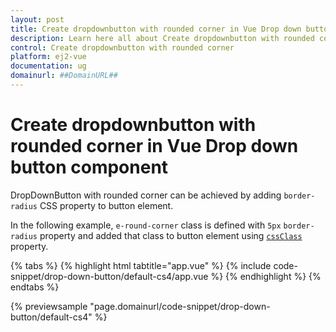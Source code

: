```yaml
---
layout: post
title: Create dropdownbutton with rounded corner in Vue Drop down button component | Syncfusion
description: Learn here all about Create dropdownbutton with rounded corner in Syncfusion Vue Drop down button component of Syncfusion Essential JS 2 and more.
control: Create dropdownbutton with rounded corner 
platform: ej2-vue
documentation: ug
domainurl: ##DomainURL##
---
```


# Create dropdownbutton with rounded corner in Vue Drop down button component

DropDownButton with rounded corner can be achieved by adding `border-radius` CSS property to button element.

In the following example, `e-round-corner` class is defined with `5px` `border-radius` property and added that class to button element using [`cssClass`](https://ej2.syncfusion.com/vue/documentation/api/drop-down-button/#cssclass) property.

{% tabs %}
{% highlight html tabtitle="app.vue" %}
{% include code-snippet/drop-down-button/default-cs4/app.vue %}
{% endhighlight %}
{% endtabs %}
        
{% previewsample "page.domainurl/code-snippet/drop-down-button/default-cs4" %}